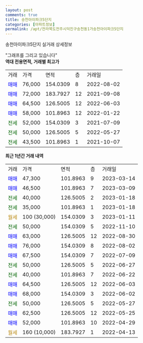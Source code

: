 ```yaml
---
layout: post
comments: true
title: 송천아이파크5단지
categories: [아파트정보]
permalink: /apt/전라북도전주시덕진구송천동1가송천아이파크5단지
---
```


송천아이파크5단지 실거래 상세정보

<script type="text/javascript">
  google.charts.load('current', {'packages':['line', 'corechart']});
  google.charts.setOnLoadCallback(drawChart);

  function drawChart() {
    var data = new google.visualization.DataTable();
    data.addColumn('date', '거래일');
    data.addColumn('number', "매매");
    data.addColumn('number', "전세");
    data.addColumn('number', "전매");

    data.addRows([[new Date(Date.parse("2023-03-14")), 47300, null, null], [new Date(Date.parse("2023-03-09")), 46500, null, null], [new Date(Date.parse("2023-01-18")), null, 40000, null], [new Date(Date.parse("2023-01-18")), null, 35000, null], [new Date(Date.parse("2023-01-11")), null, null, null], [new Date(Date.parse("2022-11-10")), null, 50000, null], [new Date(Date.parse("2022-08-30")), 63000, null, null], [new Date(Date.parse("2022-08-02")), 76000, null, null], [new Date(Date.parse("2022-07-09")), 67500, null, null], [new Date(Date.parse("2022-06-27")), null, 50000, null], [new Date(Date.parse("2022-06-22")), null, 40000, null], [new Date(Date.parse("2022-06-03")), 64500, null, null], [new Date(Date.parse("2022-06-02")), 68000, null, null], [new Date(Date.parse("2022-05-27")), null, 50000, null], [new Date(Date.parse("2022-05-25")), 62500, null, null], [new Date(Date.parse("2022-04-29")), 52000, null, null], [new Date(Date.parse("2022-04-13")), null, null, null]]);

    var options = {
      hAxis: {
        format: 'yyyy/MM/dd'
      },    
      lineWidth: 0,
      pointsVisible: true,    
      title: '최근 1년간 유형별 실거래가 분포',
      legend: { position: 'bottom' }
    };

    var formatter = new google.visualization.NumberFormat({pattern:'###,###'} );
    formatter.format(data, 1);
    formatter.format(data, 2);
    
    setTimeout(function() {
        var chart = new google.visualization.LineChart(document.getElementById('columnchart_material'));
        chart.draw(data, (options));
        document.getElementById('loading').style.display = 'none';
    }, 200);
  }
</script>


<div id="loading" style="z-index:20; display: block; margin-left: 0px">"그래프를 그리고 있습니다"</div>
<div id="columnchart_material" style="width: 95%; margin-left: 0px; display: block"></div>
<!-- contents start -->
<b>역대 전용면적, 거래별 최고가</b>
<table class="sortable">
    <tr>
      <td>거래</td>
      <td>가격</td>
      <td>면적</td>
      <td>층</td>
      <td>거래일</td>
    </tr>
        <tr>
          <td><a style="color: blue">매매</a></td>
          <td>76,000</td>
          <td>154.0309</td>
          <td>8</td>
          <td>2022-08-02</td>
        </tr>            <tr>
          <td><a style="color: blue">매매</a></td>
          <td>72,000</td>
          <td>183.7927</td>
          <td>12</td>
          <td>2021-09-08</td>
        </tr>            <tr>
          <td><a style="color: blue">매매</a></td>
          <td>64,500</td>
          <td>126.5005</td>
          <td>12</td>
          <td>2022-06-03</td>
        </tr>            <tr>
          <td><a style="color: blue">매매</a></td>
          <td>58,000</td>
          <td>101.8963</td>
          <td>12</td>
          <td>2022-01-22</td>
        </tr>        
        <tr>
              <td><a style="color: darkgreen">전세</a></td>
              <td>52,000</td>
              <td>154.0309</td>
              <td>3</td>
              <td>2021-07-09</td>
            </tr>            <tr>
              <td><a style="color: darkgreen">전세</a></td>
              <td>50,000</td>
              <td>126.5005</td>
              <td>5</td>
              <td>2022-05-27</td>
            </tr>            <tr>
              <td><a style="color: darkgreen">전세</a></td>
              <td>43,500</td>
              <td>101.8963</td>
              <td>1</td>
              <td>2021-10-07</td>
            </tr>        
    
</table>

<b>최근 1년간 거래 내역</b>

<table class="sortable">
    <tr>
      <td>거래</td>
      <td>가격</td>
      <td>면적</td>
      <td>층</td>
      <td>거래일</td>
    </tr>
    <tr>
      <td><a style="color: blue">매매</a></td>
      <td>47,300</td>
      <td>101.8963</td>
      <td>9</td>
      <td>2023-03-14</td>
    </tr>          <tr>
      <td><a style="color: blue">매매</a></td>
      <td>46,500</td>
      <td>101.8963</td>
      <td>7</td>
      <td>2023-03-09</td>
    </tr>          <tr>
      <td><a style="color: darkgreen">전세</a></td>
      <td>40,000</td>
      <td>126.5005</td>
      <td>2</td>
      <td>2023-01-18</td>
    </tr>          <tr>
      <td><a style="color: darkgreen">전세</a></td>
      <td>35,000</td>
      <td>101.8963</td>
      <td>1</td>
      <td>2023-01-18</td>
    </tr>          <tr>
      <td><a style="color: darkgoldenrod">월세</a></td>
      <td>100 (30,000)</td>
      <td>154.0309</td>
      <td>3</td>
      <td>2023-01-11</td>
    </tr>          <tr>
      <td><a style="color: darkgreen">전세</a></td>
      <td>50,000</td>
      <td>154.0309</td>
      <td>5</td>
      <td>2022-11-10</td>
    </tr>          <tr>
      <td><a style="color: blue">매매</a></td>
      <td>63,000</td>
      <td>126.5005</td>
      <td>12</td>
      <td>2022-08-30</td>
    </tr>          <tr>
      <td><a style="color: blue">매매</a></td>
      <td>76,000</td>
      <td>154.0309</td>
      <td>8</td>
      <td>2022-08-02</td>
    </tr>          <tr>
      <td><a style="color: blue">매매</a></td>
      <td>67,500</td>
      <td>154.0309</td>
      <td>7</td>
      <td>2022-07-09</td>
    </tr>          <tr>
      <td><a style="color: darkgreen">전세</a></td>
      <td>50,000</td>
      <td>126.5005</td>
      <td>5</td>
      <td>2022-06-27</td>
    </tr>          <tr>
      <td><a style="color: darkgreen">전세</a></td>
      <td>40,000</td>
      <td>101.8963</td>
      <td>7</td>
      <td>2022-06-22</td>
    </tr>          <tr>
      <td><a style="color: blue">매매</a></td>
      <td>64,500</td>
      <td>126.5005</td>
      <td>12</td>
      <td>2022-06-03</td>
    </tr>          <tr>
      <td><a style="color: blue">매매</a></td>
      <td>68,000</td>
      <td>154.0309</td>
      <td>3</td>
      <td>2022-06-02</td>
    </tr>          <tr>
      <td><a style="color: darkgreen">전세</a></td>
      <td>50,000</td>
      <td>126.5005</td>
      <td>5</td>
      <td>2022-05-27</td>
    </tr>          <tr>
      <td><a style="color: blue">매매</a></td>
      <td>62,500</td>
      <td>126.5005</td>
      <td>12</td>
      <td>2022-05-25</td>
    </tr>          <tr>
      <td><a style="color: blue">매매</a></td>
      <td>52,000</td>
      <td>101.8963</td>
      <td>10</td>
      <td>2022-04-29</td>
    </tr>          <tr>
      <td><a style="color: darkgoldenrod">월세</a></td>
      <td>160 (10,000)</td>
      <td>183.7927</td>
      <td>1</td>
      <td>2022-04-13</td>
    </tr>      </table>
<!-- contents end -->    


